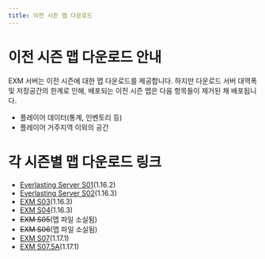 ```yaml
---
title: 이전 시즌 맵 다운로드
---
```

# 이전 시즌 맵 다운로드 안내
EXM 서버는 이전 시즌에 대한 맵 다운로드를 제공합니다.
하지만 다운로드 서버 대역폭 및 저장공간의 한계로 인해, 배포되는 이전 시즌 맵은 다음 항목들이 제거된 채 배포됩니다.

  * 플레이어 데이터(통계, 인벤토리 등)
  * 플레이어 거주지역 이외의 공간

# 각 시즌별 맵 다운로드 링크

  * [Everlasting Server S01](https://www.dropbox.com/s/1k91gann9c7t7ht/Everlasting%20Server%20S01%20Map.zip?dl=1)(1.16.2)
  * [Everlasting Server S02](https://www.dropbox.com/s/oo93bzsfcucenqz/Everlasting%20Server%20S02%20Map.zip?dl=1)(1.16.3)
  * [EXM S03](https://www.dropbox.com/s/tcdjop4ogey9bqv/EXM%20S03%20Map.zip?dl=1)(1.16.3)
  * [EXM S04](https://www.dropbox.com/s/16e0r0bli0sb43t/EXM%20S04%20Map.zip?dl=1)(1.16.3)
  * ~~EXM S05~~(맵 파일 소실됨)
  * ~~EXM S06~~(맵 파일 소실됨)
  * [EXM S07](https://www.dropbox.com/s/dittikc3qdu08l4/EXM%20S07%20Map.zip?dl=1)(1.17.1)
  * [EXM S07.5A](https://www.dropbox.com/s/hmzadc28rneu24y/EXM%20S07.5A%20Map.zip?dl=1)(1.17.1)
